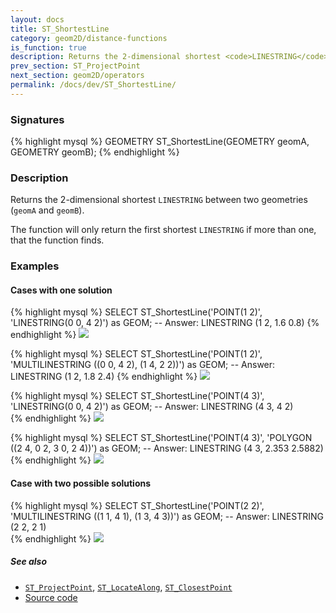 ```yaml
---
layout: docs
title: ST_ShortestLine
category: geom2D/distance-functions
is_function: true
description: Returns the 2-dimensional shortest <code>LINESTRING</code> between two geometries
prev_section: ST_ProjectPoint
next_section: geom2D/operators
permalink: /docs/dev/ST_ShortestLine/
---
```


### Signatures

{% highlight mysql %}
GEOMETRY ST_ShortestLine(GEOMETRY geomA, GEOMETRY geomB);
{% endhighlight %}

### Description

Returns the 2-dimensional shortest `LINESTRING` between two geometries (`geomA` and `geomB`).

The function will only return the first shortest `LINESTRING` if more than one, that the function finds.


### Examples

#### Cases with one solution

{% highlight mysql %}
SELECT ST_ShortestLine('POINT(1 2)',
                       'LINESTRING(0 0, 4 2)') as GEOM;
-- Answer: LINESTRING (1 2, 1.6 0.8)
{% endhighlight %}
<img class="displayed" src="../ST_ShortestLine_1.png"/>

{% highlight mysql %}
SELECT ST_ShortestLine('POINT(1 2)',
                       'MULTILINESTRING ((0 0, 4 2), (1 4, 2 2))') as GEOM;
-- Answer: LINESTRING (1 2, 1.8 2.4) 
{% endhighlight %}
<img class="displayed" src="../ST_ShortestLine_2.png"/>

{% highlight mysql %}
SELECT ST_ShortestLine('POINT(4 3)',
                       'LINESTRING(0 0, 4 2)') as GEOM;
-- Answer: LINESTRING (4 3, 4 2)  
{% endhighlight %}
<img class="displayed" src="../ST_ShortestLine_3.png"/>

{% highlight mysql %}
SELECT ST_ShortestLine('POINT(4 3)',
                       'POLYGON ((2 4, 0 2, 3 0, 2 4))') as GEOM;
-- Answer: LINESTRING (4 3, 2.353 2.5882)   
{% endhighlight %}
<img class="displayed" src="../ST_ShortestLine_4.png"/>

#### Case with two possible solutions

{% highlight mysql %}
SELECT ST_ShortestLine('POINT(2 2)',
                       'MULTILINESTRING ((1 1, 4 1), (1 3, 4 3))') as GEOM;
-- Answer: LINESTRING (2 2, 2 1)  
{% endhighlight %}
<img class="displayed" src="../ST_ShortestLine_5.png"/>

##### See also

* [`ST_ProjectPoint`](../ST_ProjectPoint), [`ST_LocateAlong`](../ST_LocateAlong), [`ST_ClosestPoint`](../ST_ClosestPoint)
* <a href="https://github.com/orbisgis/h2gis/blob/master/h2gis-functions/src/main/java/org/h2gis/functions/spatial/distance/ST_ShortestLine.java" target="_blank">Source code</a>
